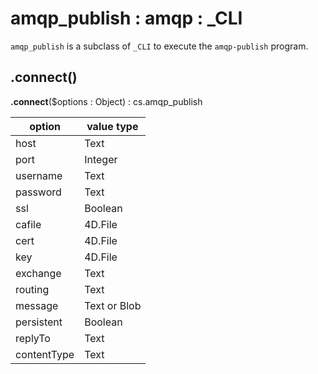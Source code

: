 # amqp_publish : amqp : \_CLI

`amqp_publish` is a subclass of `_CLI` to execute the `amqp-publish` program. 

## .connect() 

**.connect**($options : Object) : cs.amqp_publish

|option|value type|
|-|-|
|host|Text|
|port|Integer|
|username|Text|
|password|Text|
|ssl|Boolean|
|cafile|4D.File|
|cert|4D.File|
|key|4D.File|
|exchange|Text|
|routing|Text|
|message|Text or Blob|
|persistent|Boolean|
|replyTo|Text|
|contentType|Text|
